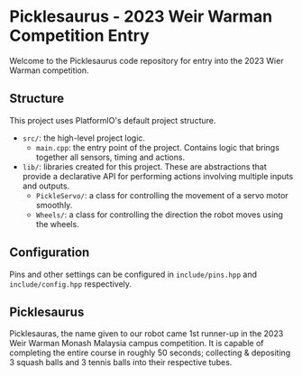 # Picklesaurus - 2023 Weir Warman Competition Entry
Welcome to the Picklesaurus code repository for entry into the 2023 Wier Warman competition.

## Structure
This project uses PlatformIO's default project structure.

- `src/`: the high-level project logic.
  - `main.cpp`: the entry point of the project.  Contains logic that brings together all sensors, timing and actions.
- `lib/`: libraries created for this project.  These are abstractions that provide a declarative API for performing actions involving multiple inputs and outputs.
  - `PickleServo/`: a class for controlling the movement of a servo motor smoothly.
  - `Wheels/`: a class for controlling the direction the robot moves using the wheels.

## Configuration
Pins and other settings can be configured in `include/pins.hpp` and `include/config.hpp` respectively.

## Picklesaurus
Picklesauras, the name given to our robot came 1st runner-up in the 2023 Weir Warman Monash Malaysia campus competition.  It is capable of completing the entire course in roughly 50 seconds; collecting & depositing 3 squash balls and 3 tennis balls into their respective tubes.
